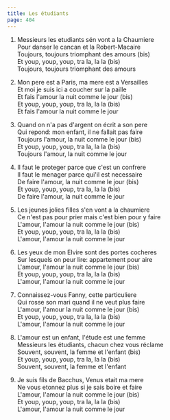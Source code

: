 ```yaml
---
title: Les étudiants
page: 404
---  
```



1. Messieurs les etudiants sén vont a la Chaumiere  
Pour danser le cancan et la Robert-Macaire  
Toujours, toujours triomphant des amours (bis)   
Et youp, youp, youp, tra la, la la (bis)  
Toujours, toujours triomphant des amours  


2. Mon pere est a Paris, ma mere est a Versailles  
Et moi je suis ici a coucher sur la paille  
Et fais l'amour la nuit comme le jour (bis)  
Et youp, youp, youp, tra la, la la (bis)  
Et fais l'amour la nuit comme le jour  


3. Quand on n'a pas d'argent on écrit a son pere  
Qui repond: mon enfant, il ne fallait pas faire  
Toujours l'amour, la nuit comme le jour (bis)  
Et youp, youp, youp, tra la, la la (bis)  
Toujours l'amour, la nuit comme le jour  


4. Il faut le proteger parce que c'est un confrere  
Il faut le menager parce qui'il est necessaire  
De faire l'amour, la nuit comme le jour (bis)  
Et youp, youp, youp, tra la, la la (bis)  
De faire l'amour, la nuit comme le jour  


5. Les jeunes jolies filles s'en vont a la chaumiere  
Ce n'est pas pour prier mais c'est bien pour y faire  
L'amour, l'amour la nuit comme le jour (bis)  
Et youp, youp, youp, tra la, la la (bis)  
L'amour, l'amour la nuit comme le jour  


6. Les yeux de mon Elvire sont des portes cocheres  
Sur lesquels on peur lire: appartement pour aire  
L'amour, l'amour la nuit comme le jour (bis)  
Et youp, youp, youp, tra la, la la (bis)  
L'amour, l'amour la nuit comme le jour  


7. Connaissez-vous Fanny, cette particuliere  
Qui rosse son mari quand il ne veut plus faire  
L'amour, l'amour la nuit comme le jour (bis)  
Et youp, youp, youp, tra la, la la (bis)  
L'amour, l'amour la nuit comme le jour  


8. L'amour est un enfant, l'étude est une femme  
Messieurs les étudiants, chacun chez vous réclame  
Souvent, souvent, la femme et l'enfant (bis)  
Et youp, youp, youp, tra la, la la (bis)  
Souvent, souvent, la femme et l'enfant  


9. Je suis fils de Bacchus, Venus etait ma mere  
Ne vous etonnez plus si je sais boire et faire  
L'amour, l'amour la nuit comme le jour (bis)  
Et youp, youp, youp, tra la, la la (bis)  
L'amour, l'amour la nuit comme le jour  